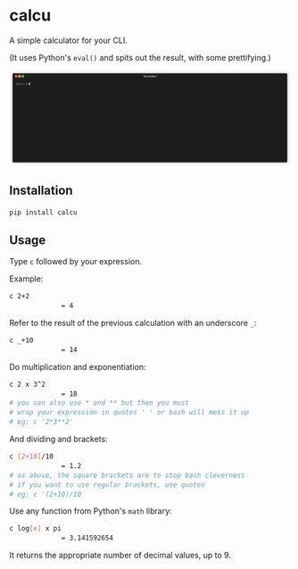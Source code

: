# calcu
A simple calculator for your CLI.

(It uses Python's `eval()` and spits out the result, with some prettifying.)

![example-gif](usage.gif)

## Installation
```bash
pip install calcu
```

## Usage
Type `c` followed by your expression.

Example:
```bash
c 2+2
             = 4
```

Refer to the result of the previous calculation with an underscore `_`:
```bash
c _+10
             = 14
```

Do multiplication and exponentiation:
```bash
c 2 x 3^2
             = 18
# you can also use * and ** but then you must
# wrap your expression in quotes ' ' or bash will mess it up
# eg: c '2*3**2'
```

And dividing and brackets:
```bash
c [2+10]/10
             = 1.2
# as above, the square brackets are to stop bash cleverness
# if you want to use regular brackets, use quotes
# eg: c '(2+10)/10
```

Use any function from Python's `math` library:
```bash
c log[e] x pi
             = 3.141592654
```

It returns the appropriate number of decimal values, up to 9.
